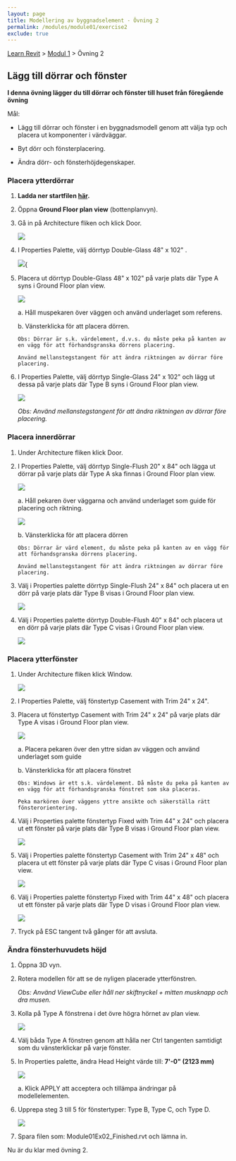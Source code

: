 ```yaml
---
layout: page
title: Modellering av byggnadselement - Övning 2
permalink: /modules/module01/exercise2
exclude: true
---
```


[Learn Revit](/learnrevit/) > [Modul 1](/learnrevit/modules/module01/) > Övning 2

## Lägg till dörrar och fönster

**I denna övning lägger du till dörrar och fönster till huset från föregående övning**

Mål:

- Lägg till dörrar och fönster i en byggnadsmodell genom att välja typ och
    placera ut komponenter i värdväggar.

- Byt dörr och fönsterplacering.

- Ändra dörr- och fönsterhöjdegenskaper.

### Placera ytterdörrar

1.   **Ladda ner startfilen [här](Module01Ex02.rvt).**

9.  Öppna **Ground Floor plan view** (bottenplanvyn).

10. Gå in på Architecture fliken och klick Door.

    ![](media\image5.png)

11. I Properties Palette, välj dörrtyp Double-Glass 48" x 102" .

    ![](media\image6.png){

12. Placera ut dörrtyp Double-Glass 48" x 102"  på varje plats där Type
    A syns i Ground Floor plan view.

    ![](media\image7.png)

    a.  Håll muspekaren över väggen och använd underlaget som referens.

    b.  Vänsterklicka för att placera dörren.

        Obs: Dörrar är s.k. värdelement, d.v.s. du måste peka på kanten av en vägg för att förhandsgranska dörrens placering.
 
        Använd mellanstegstangent för att ändra riktningen av dörrar före placering.

13. I Properties Palette, välj dörrtyp Single-Glass 24" x 102"  och lägg ut dessa på varje plats där Type B syns i Ground Floor plan view.

    ![](media\image7.png)

     *Obs: Använd mellanstegstangent för att ändra riktningen av dörrar före placering.*

### Placera innerdörrar

1.  Under Architecture fliken klick Door.

14. I Properties Palette, välj dörrtyp Single-Flush 20" x 84"  och
    lägga ut dörrar på varje plats där Type A ska finnas i Ground
    Floor plan view.

    ![](media\image8.png)

    a.  Håll pekaren över väggarna och använd underlaget som guide för placering och riktning.

    ![](media\image9.png)

    b.  Vänsterklicka för att placera dörren

        Obs: Dörrar är värd element, du måste peka på kanten av en vägg för att förhandsgranska dörrens placering.
    
        Använd mellanstegstangent för att ändra riktningen av dörrar före placering.

1.  Välj i Properties palette dörrtyp Single-Flush 24" x 84"  och
    placera ut en dörr på varje plats där Type B visas i Ground
    Floor plan view.

    ![](media\image8.png)

2.  Välj i Properties palette dörrtyp Double-Flush 40" x 84"  och
    placera ut en dörr på varje plats där Type C visas i Ground
    Floor plan view.

    ![](media\image8.png)

### Placera ytterfönster

1.  Under Architecture fliken klick Window.

    ![](media\image10.png)


2.  I Properties Palette, välj fönstertyp Casement with Trim 24" x 24". 

3.  Placera ut fönstertyp Casement with Trim 24" x 24" på varje plats där
    Type A visas i Ground Floor plan view.

    ![](media\image11.png)

    a.  Placera pekaren över den yttre sidan av väggen och använd underlaget som guide

    b.  Vänsterklicka för att placera fönstret

        Obs: Windows är ett s.k. värdelement. Då måste du peka på kanten av en vägg för att förhandsgranska fönstret som ska placeras.

        Peka markören över väggens yttre ansikte och säkerställa rätt fönsterorientering.

4.  Välj i Properties palette fönstertyp Fixed with Trim 44" x 24" 
    och placera ut ett fönster på varje plats där Type B visas i Ground
    Floor plan view.

    ![](media\image12.png)

5.  Välj i Properties palette fönstertyp Casement with Trim 24" x 48"  och placera ut ett fönster på varje plats där Type C visas i Ground Floor plan view.

    ![](media\image12.png)

6.  Välj i Properties palette fönstertyp Fixed with Trim 44" x 48" och placera ut ett fönster på varje plats där Type D visas i Ground Floor plan view.

    ![](media\image12.png)

7.  Tryck på ESC tangent två gånger för att avsluta.

### Ändra fönsterhuvudets höjd

1.  Öppna 3D vyn.


2.  Rotera modellen för att se de nyligen placerade ytterfönstren.

    *Obs: Använd ViewCube eller håll ner skiftnyckel + mitten musknapp och dra musen.*


23. Kolla på Type A fönstrena i det övre högra hörnet av plan
    view.

    ![](media\image13.png)

24. Välj båda Type A fönstren genom att hålla ner
    Ctrl tangenten samtidigt som  du vänsterklickar på varje fönster.

25. In Properties palette, ändra Head Height värde till: **7'-0"
(2123 mm)**

    ![](media\image14.png)

    a.  Klick APPLY att acceptera och tillämpa ändringar på modellelementen.

26. Upprepa steg 3 till 5 för fönstertyper: Type B, Type C, och Type
    D.

    ![](media\image15.png)

27.   Spara filen som: Module01Ex02_Finished.rvt och lämna in.
    
Nu är du klar med övning 2.

